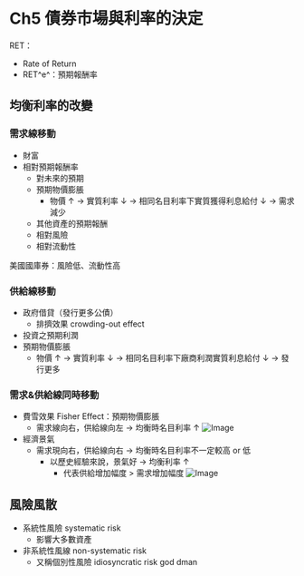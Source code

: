 # Ch5 債券市場與利率的決定

RET：
- Rate of Return
- RET^e^：預期報酬率

## 均衡利率的改變
### 需求線移動
- 財富
- 相對預期報酬率
  - 對未來的預期
  - 預期物價膨脹
    - 物價 ↑ → 實質利率 ↓ → 相同名目利率下實質獲得利息給付 ↓ → 需求減少
  - 其他資產的預期報酬
  - 相對風險
  - 相對流動性

美國國庫券：風險低、流動性高

### 供給線移動
- 政府借貸（發行更多公債）
  - 排擠效果 crowding-out effect
- 投資之預期利潤
- 預期物價膨脹
  - 物價 ↑ → 實質利率 ↓ → 相同名目利率下廠商利潤實質利息給付 ↓ → 發行更多

### 需求&供給線同時移動
- 費雪效果 Fisher Effect：預期物價膨脹
  - 需求線向右，供給線向左 → 均衡時名目利率 ↑
![Image](https://i.imgur.com/VKEtGIY.png)
- 經濟景氣
  - 需求現向右，供給線向右 → 均衡時名目利率不一定較高 or 低
    - 以歷史經驗來說，景氣好 → 均衡利率 ↑
      - 代表供給增加幅度 > 需求增加幅度
![Image](https://i.imgur.com/HweJj1c.png)

## 風險風散
- 系統性風險 systematic risk 
  - 影響大多數資產
- 非系統性風線 non-systematic risk
  - 又稱個別性風險 idiosyncratic risk
god dman
